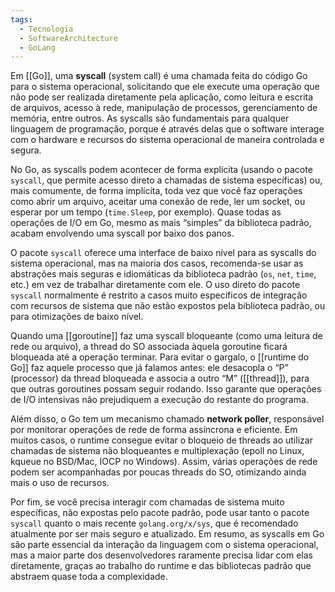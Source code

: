 ```yaml
---
tags:
  - Tecnologia
  - SoftwareArchitecture
  - GoLang
---
```

Em [[Go]], uma **syscall** (system call) é uma chamada feita do código Go para o sistema operacional, solicitando que ele execute uma operação que não pode ser realizada diretamente pela aplicação, como leitura e escrita de arquivos, acesso à rede, manipulação de processos, gerenciamento de memória, entre outros. As syscalls são fundamentais para qualquer linguagem de programação, porque é através delas que o software interage com o hardware e recursos do sistema operacional de maneira controlada e segura.

No Go, as syscalls podem acontecer de forma explícita (usando o pacote `syscall`, que permite acesso direto a chamadas de sistema específicas) ou, mais comumente, de forma implícita, toda vez que você faz operações como abrir um arquivo, aceitar uma conexão de rede, ler um socket, ou esperar por um tempo (`time.Sleep`, por exemplo). Quase todas as operações de I/O em Go, mesmo as mais “simples” da biblioteca padrão, acabam envolvendo uma syscall por baixo dos panos.

O pacote `syscall` oferece uma interface de baixo nível para as syscalls do sistema operacional, mas na maioria dos casos, recomenda-se usar as abstrações mais seguras e idiomáticas da biblioteca padrão (`os`, `net`, `time`, etc.) em vez de trabalhar diretamente com ele. O uso direto do pacote `syscall` normalmente é restrito a casos muito específicos de integração com recursos de sistema que não estão expostos pela biblioteca padrão, ou para otimizações de baixo nível.

Quando uma [[goroutine]] faz uma syscall bloqueante (como uma leitura de rede ou arquivo), a thread do SO associada àquela goroutine ficará bloqueada até a operação terminar. Para evitar o gargalo, o [[runtime do Go]] faz aquele processo que já falamos antes: ele desacopla o “P” (processor) da thread bloqueada e associa a outro “M” ([[thread]]), para que outras goroutines possam seguir rodando. Isso garante que operações de I/O intensivas não prejudiquem a execução do restante do programa.

Além disso, o Go tem um mecanismo chamado **network poller**, responsável por monitorar operações de rede de forma assíncrona e eficiente. Em muitos casos, o runtime consegue evitar o bloqueio de threads ao utilizar chamadas de sistema não bloqueantes e multiplexação (epoll no Linux, kqueue no BSD/Mac, IOCP no Windows). Assim, várias operações de rede podem ser acompanhadas por poucas threads do SO, otimizando ainda mais o uso de recursos.

Por fim, se você precisa interagir com chamadas de sistema muito específicas, não expostas pelo pacote padrão, pode usar tanto o pacote `syscall` quanto o mais recente `golang.org/x/sys`, que é recomendado atualmente por ser mais seguro e atualizado. Em resumo, as syscalls em Go são parte essencial da interação da linguagem com o sistema operacional, mas a maior parte dos desenvolvedores raramente precisa lidar com elas diretamente, graças ao trabalho do runtime e das bibliotecas padrão que abstraem quase toda a complexidade.